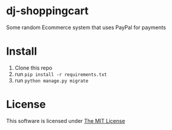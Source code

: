 # dj-shoppingcart
Some random Ecommerce system that uses PayPal for payments

# Install
1. Clone this repo
2. run `pip install -r requirements.txt`
3. run `python manage.py migrate`

# License
This software is licensed under [The MIT License](./LICENSE)